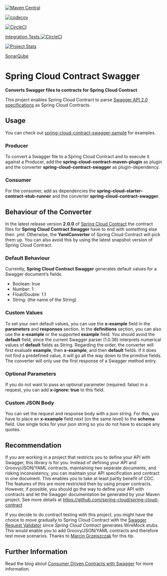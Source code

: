 [![Maven Central](https://maven-badges.herokuapp.com/maven-central/blog.svenbayer/spring-cloud-contract-swagger/badge.svg?style=plastic)](https://maven-badges.herokuapp.com/maven-central/blog.svenbayer/spring-cloud-contract-swagger)

[![codecov](https://codecov.io/gh/SvenBayer/spring-cloud-contract-swagger/branch/master/graph/badge.svg)](https://codecov.io/gh/SvenBayer/spring-cloud-contract-swagger)

[![CircleCI](https://circleci.com/gh/SvenBayer/spring-cloud-contract-swagger/tree/master.svg?style=svg)](https://circleci.com/gh/SvenBayer/spring-cloud-contract-swagger/tree/master)

[Integration Tests ![CircleCI](https://circleci.com/gh/SvenBayer/spring-cloud-contract-swagger-sample/tree/master.svg?style=svg)](https://circleci.com/gh/SvenBayer/spring-cloud-contract-swagger-sample/tree/master)

[![Project Stats](https://www.openhub.net/p/spring-cloud-contract-swagger/widgets/project_thin_badge?format=gif&ref=Thin+badge)](https://www.openhub.net/p/spring-cloud-contract-swagger)

[SonarQube](https://sonarcloud.io/dashboard?id=blog.svenbayer%3Aspring-cloud-contract-swagger)

# Spring Cloud Contract Swagger
**Converts Swagger files to contracts for Spring Cloud Contract**

This project enables Spring Cloud Contract to parse [Swagger API 2.0 specifications](https://github.com/OAI/OpenAPI-Specification/blob/master/versions/2.0.md) as Spring Cloud Contracts.

## Usage
You can check out [spring-cloud-contract-swagger-sample](https://github.com/SvenBayer/spring-cloud-contract-swagger-sample) for examples.

### Producer
To convert a Swagger file to a Spring Cloud Contract and to execute it against a Producer, add the **spring-cloud-contract-maven-plugin** as plugin and the converter **spring-cloud-contract-swagger** as plugin-dependency.

### Consumer
For the consumer, add as dependencies the **spring-cloud-starter-contract-stub-runner** and the converter **spring-cloud-contract-swagger**.

## Behaviour of the Converter
In the latest release version **2.0.0** of [Spring Cloud Contract](https://github.com/spring-cloud/spring-cloud-contract) the contract files for **Spring Cloud Contract Swagger** have to end with something else then *.yml*. Otherwise, the **YamlConverter** of Spring Cloud Contract will pick them up. You can also avoid this by using the latest snapshot version of Spring Cloud Contract.

### Default Behaviour
Currently, **Spring Cloud Contract Swagger** generates default values for a Swagger document’s fields.

* Boolean: true
* Number: 1
* Float/Double: 1.1
* String: (the name of the String)

### Custom Values
To set your own default values, you can use the **x-example** field in the **parameters** and **responses** section. In the **definitions** section, you can also use the **x-example** or the supported **example** field. You should avoid the **default** field, since the current Swagger parser (1.0.36) interprets numerical values of **default** fields as String. Regarding the order, the converter will first evaluate **example**, then **x-example**, and then **default** fields. If it does not find a predefined value, it will go all the way down to the primitive fields. The converter will only use the first response of a Swagger method entry.

### Optional Parameters
If you do not want to pass an optional parameter (required: false) in a request, you can add **x-ignore: true** to this field. 

### Custom JSON Body
You can set the request and response body with a json string. For this, you have to place an **x-example** field next (on the same level) to the **schema** field. Use single ticks for your json string so you do not have to escape any quotes.

## Recommendation
If you are working in a project that restricts you to define your API with Swagger, this library is for you. Instead of defining your API and Groovy/JSON/YAML contracts, maintaining two separate documents, and risking inconsistency, you can maintain your API specification and contract in one document. This enables you to take at least partly benefit of CDC. The features of this are more restricted then by using proper contracts. However, if possible, you should go the way to define your API with contracts and let the Swagger documentation be generated by your Maven project. See more details at https://github.com/spring-cloud/spring-cloud-contract

If you decide to do contract testing with this project, you might have the choice to move gradually to Spring Cloud Contract with the [Swagger Request Validator](https://bitbucket.org/atlassian/swagger-request-validator) since *Spring Cloud Contract* generates WireMock stubs. This would enable you to add Groovy/JSON/YAML contracts and therefore test move scenarios. Thanks to [Marcin Grzejszczak](https://github.com/marcingrzejszczak) for this tip.

## Further Information
Read the blog about [Consumer Driven Contracts with Swagger](https://svenbayer.blog/cdc-with-swagger) for more information.
